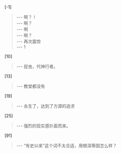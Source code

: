 
[-1] 
>--- 啊？！<br>
>--- 啊？<br>
>--- 啊<br>
>--- 啊？<br>
>--- 再次震惊<br>
>--- 1<br>

[10] 
>--- 捉虫，代神行者。<br>

[13] 
>--- 教堂都没有<br>

[19] 
>--- 永生了，达到了方源的追求<br>

[25] 
>--- 强烈的现实感扑面而来。<br>

[91] 
>--- “有史以来”这个词不太合适，用根深蒂固怎么样？<br>

